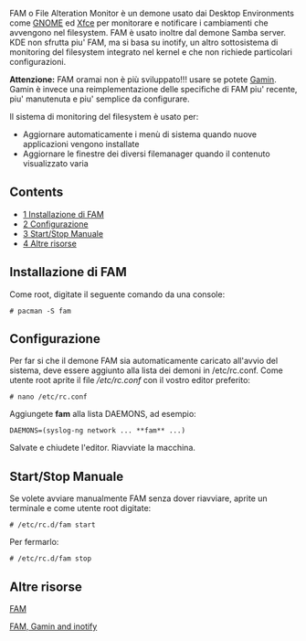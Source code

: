 FAM o File Alteration Monitor è un demone usato dai Desktop Environments come [GNOME](/index.php/GNOME "GNOME") ed [Xfce](/index.php/Xfce "Xfce") per monitorare e notificare i cambiamenti che avvengono nel filesystem. FAM è usato inoltre dal demone Samba server. KDE non sfrutta piu' FAM, ma si basa su inotify, un altro sottosistema di monitoring del filesystem integrato nel kernel e che non richiede particolari configurazioni.

**Attenzione:** FAM oramai non è più sviluppato!!! usare se potete [Gamin](/index.php/Gamin_(Italiano) "Gamin (Italiano)"). Gamin è invece una reimplementazione delle specifiche di FAM piu' recente, piu' manutenuta e piu' semplice da configurare.

Il sistema di monitoring del filesystem è usato per:

*   Aggiornare automaticamente i menù di sistema quando nuove applicazioni vengono installate
*   Aggiornare le finestre dei diversi filemanager quando il contenuto visualizzato varia

## Contents

*   [1 Installazione di FAM](#Installazione_di_FAM)
*   [2 Configurazione](#Configurazione)
*   [3 Start/Stop Manuale](#Start.2FStop_Manuale)
*   [4 Altre risorse](#Altre_risorse)

## Installazione di FAM

Come root, digitate il seguente comando da una console:

```
# pacman -S fam

```

## Configurazione

Per far si che il demone FAM sia automaticamente caricato all'avvio del sistema, deve essere aggiunto alla lista dei demoni in /etc/rc.conf. Come utente root aprite il file */etc/rc.conf* con il vostro editor preferito:

```
# nano /etc/rc.conf

```

Aggiungete **fam** alla lista DAEMONS, ad esempio:

```
DAEMONS=(syslog-ng network ... **fam** ...)

```

Salvate e chiudete l'editor. Riavviate la macchina.

## Start/Stop Manuale

Se volete avviare manualmente FAM senza dover riavviare, aprite un terminale e come utente root digitate:

```
# /etc/rc.d/fam start

```

Per fermarlo:

```
# /etc/rc.d/fam stop

```

## Altre risorse

[FAM](http://en.wikipedia.org/wiki/File_alteration_monitor)

[FAM, Gamin and inotify](http://www.noah.org/wiki/FAM,_Gamin,_inotify)
